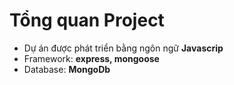 # Tổng quan Project
- Dự án được phát triển bằng ngôn ngữ **Javascrip**
- Framework: **express, mongoose**
- Database: **MongoDb**
